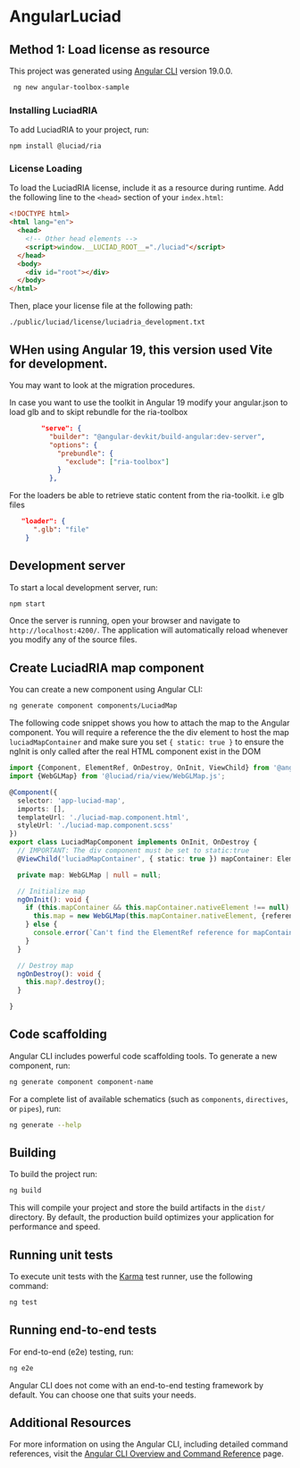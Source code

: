 # AngularLuciad
## Method 1: Load license as resource

This project was generated using [Angular CLI](https://github.com/angular/angular-cli) version 19.0.0.
```html
 ng new angular-toolbox-sample
```

### Installing LuciadRIA

To add LuciadRIA to your project, run:

```shell
npm install @luciad/ria
```

### License Loading

To load the LuciadRIA license, include it as a resource during runtime. Add the following line to the `<head>` section of your `index.html`:

```html
<!DOCTYPE html>
<html lang="en">
  <head>
    <!-- Other head elements -->
    <script>window.__LUCIAD_ROOT__="./luciad"</script>
  </head>
  <body>
    <div id="root"></div>
  </body>
</html>
```

Then, place your license file at the following path:

```shell
./public/luciad/license/luciadria_development.txt
```
##  WHen using Angular 19,  this version used Vite for development.
You may want to look at the migration procedures.

In case you want to use the toolkit in Angular 19 modify your angular.json to load glb and to skipt rebundle for the ria-toolbox
```json
        "serve": {
          "builder": "@angular-devkit/build-angular:dev-server",
          "options": {
            "prebundle": {
              "exclude": ["ria-toolbox"]
            }
          },
```
For the loaders be able to retrieve static content from the ria-toolkit. i.e glb files
```json
   "loader": {
      ".glb": "file"
    }
```



## Development server

To start a local development server, run:

```bash
npm start
```
Once the server is running, open your browser and navigate to `http://localhost:4200/`. The application will automatically reload whenever you modify any of the source files.

## Create LuciadRIA map component
You can create a new component using Angular CLI:
```bash
ng generate component components/LuciadMap
```
The following code snippet shows you how to attach the map to the Angular component. 
  You will require a reference the the div element to host the map `luciadMapContainer` and make sure you set `{ static: true }` to ensure the ngInit is only called after the real HTML component exist in the DOM
```Typescript
import {Component, ElementRef, OnDestroy, OnInit, ViewChild} from '@angular/core';
import {WebGLMap} from '@luciad/ria/view/WebGLMap.js';

@Component({
  selector: 'app-luciad-map',
  imports: [],
  templateUrl: './luciad-map.component.html',
  styleUrl: './luciad-map.component.scss'
})
export class LuciadMapComponent implements OnInit, OnDestroy {
  // IMPORTANT: The div component must be set to static:true
  @ViewChild('luciadMapContainer', { static: true }) mapContainer: ElementRef | null = null;

  private map: WebGLMap | null = null;

  // Initialize map
  ngOnInit(): void {
    if (this.mapContainer && this.mapContainer.nativeElement !== null) {
      this.map = new WebGLMap(this.mapContainer.nativeElement, {reference: "epsg:4978"});
    } else {
      console.error(`Can't find the ElementRef reference for mapContainer)`);
    }
  }

  // Destroy map
  ngOnDestroy(): void {
    this.map?.destroy();
  }

}
```
## Code scaffolding

Angular CLI includes powerful code scaffolding tools. To generate a new component, run:

```bash
ng generate component component-name
```

For a complete list of available schematics (such as `components`, `directives`, or `pipes`), run:

```bash
ng generate --help
```

## Building

To build the project run:

```bash
ng build
```

This will compile your project and store the build artifacts in the `dist/` directory. By default, the production build optimizes your application for performance and speed.

## Running unit tests

To execute unit tests with the [Karma](https://karma-runner.github.io) test runner, use the following command:

```bash
ng test
```

## Running end-to-end tests

For end-to-end (e2e) testing, run:

```bash
ng e2e
```

Angular CLI does not come with an end-to-end testing framework by default. You can choose one that suits your needs.

## Additional Resources

For more information on using the Angular CLI, including detailed command references, visit the [Angular CLI Overview and Command Reference](https://angular.dev/tools/cli) page.


